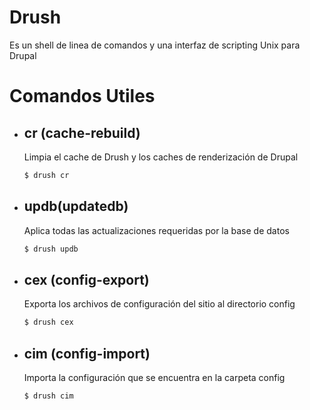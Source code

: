 # Drush
Es un shell de linea de comandos y una interfaz de scripting Unix para Drupal
# Comandos Utiles
- ## cr (cache-rebuild)
    Limpia el cache de Drush y los caches de renderización de Drupal
    ```sh
    $ drush cr
    ```
- ## updb(updatedb)
    Aplica todas las actualizaciones requeridas por la base de datos
    ```sh
    $ drush updb
    ```
- ## cex (config-export)
    Exporta los archivos de configuración del sitio al directorio config
    ```sh
    $ drush cex
    ```
- ## cim (config-import)
    Importa la configuración que se encuentra en la carpeta config
    ```
    $ drush cim
    ```